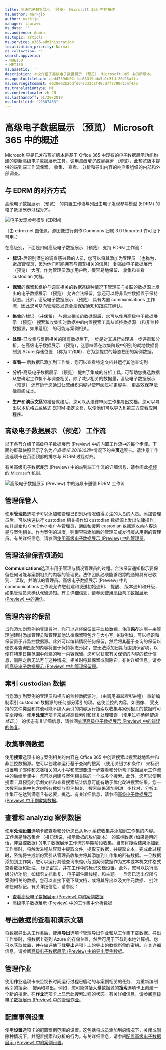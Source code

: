 ```yaml
---
title: 高级电子数据展示 （预览） Microsoft 365 中的概述
ms.author: markjjo
author: markjjo
manager: laurawi
ms.date: ''
ms.audience: Admin
ms.topic: article
ms.service: o365-administration
localization_priority: Normal
ms.collection: ''
search.appverid:
- MOE150
- MET150
ms.assetid: ''
description: 本文介绍了高级电子数据展示 （预览） Microsoft 365 中的新版本。
ms.openlocfilehash: aed4739db02ffda83319ada5b1c5fdf20426a1fa
ms.sourcegitcommit: ee28ee2b2bdfd049333c2f495d7f7780d13af4a6
ms.translationtype: MT
ms.contentlocale: zh-CN
ms.lasthandoff: 01/29/2019
ms.locfileid: "29607433"
---
```

# <a name="overview-of-advanced-ediscovery-preview-in-microsoft-365"></a>高级电子数据展示 （预览） Microsoft 365 中的概述

Microsoft 只是已发布预览版本是基于 Office 365 中现有的电子数据展示功能构建的更新高级电子数据展示工具。调用*高级电子数据展示 （预览）*，此预览版本提供的端到端工作流保留、 收集、 查看、 分析和导出内容的响应贵组织的内部和外部调查。 

## <a name="alignment-with-edrm"></a>与 EDRM 的对齐方式

高级电子数据展示 （预览） 的内置工作流与列出由电子发现参考模型 (EDRM) 的电子数据展示过程对齐。 

![电子发现参考模型 (EDRM)](../media/EDRMv1.png)

（由 edrm.net 图像源。源图像进行创作 Commons 归属 3.0 Unported 许可证下可用。）

在高级别，下面是如何高级电子数据展示 （预览） 支持 EDRM 工作流：

- **标识**-后识别潜在的调查感兴趣的人员，您可以将其添加为管理员 （也称为，*数据管理员*，因为他们可能拥有与调查相关的信息） 到高级电子数据展示 （预览） 大写。作为管理员添加用户后，很容易地保留、 收集和查看 custodian 文档。

- **保留**的保留和保护与调查相关的数据高级种情况下管理员与关联的数据源上发出的电子数据展示 （预览） 允许合法保留。您还可以将非监控数据置于保持状态。此外，高级电子数据展示 （预览） 具有内置 communications 工作流，因此您可以向管理员发送合法保留通知和跟踪其确认。

- **集合**的标识 （并保留） 与调查相关的数据源后，您可以使用高级电子数据展示 （预览） 搜索和收集实时数据中的内置搜索工具从监控数据源 （和非监控数据源，如果适用） 的可能与案例相关。

- **处理**-已收集与案例相关的所有数据后下, 一步是对其进行处理进一步评审和分析。在高级电子数据展示 （预览），这意味着在收集阶段中识别的就地数据复制到 Azure 存储位置 （称为*工作集*），它为您提供的静态视图的案例数据。 
 
- **查看**— 后数据已添加到工作集，您可以查看特定文档并运行其他查询到  
 
- **分析**-高级电子数据展示 （预览） 提供了集成的分析工具，可帮助您挑选数据从您确定工作集不与调查相关。除了减少相关的数据量，高级电子数据展示 （预览） 还有助于您通过让您组织内容以使审阅过程更容易、 更高效保存法律审阅成本。

- **生产**和**演示文稿**的准备就绪后，您可以从法律审阅工作集导出文档。您可以导出以本机格式或格式 EDRM 指定文档，以便他们可以导入到第三方查看应用程序。

## <a name="advanced-ediscovery-preview-workflow"></a>高级电子数据展示 （预览） 工作流

以下各节介绍了高级电子数据展示 (Preview) 中的内置工作流中的每个步骤。下面的屏幕快照显示了名为*产品责任 2019002*种情况下的**主页**选项卡。请注意工作流选项卡在页面顶部的排序与 EDRM 过程对齐。 

有关高级电子数据展示 (Preview) 中的端到端工作流的详细信息，请参阅此[视频的 Microsoft 机制](https://go.microsoft.com/fwlink/?linkid=2066133)。 

![高级电子数据展示 (Preview) 中的选项卡遵循 EDRM 工作流](../media/aedisco-homepage-1.png)

## <a name="managing-custodians"></a>管理保管人

使用**管理员**选项卡可以添加和管理已识别为情况值得关注的人员的人员。添加管理员后，可以快速执行 custodian 相关操作如 custodian 数据源上发出法律操作，如其邮箱和 OneDrive 帐户与管理员，通信和搜索 custodian 数据源收集内容这是与案例相关。作为案例的进度，则很容易添加新的管理员或发行版从用例的管理员。有关详细信息，请参阅[使用高级电子数据展示 (Preview) 中的管理员](managing-custodians.md)。

## <a name="managing-legal-hold-notifications"></a>管理法律保留项通知

**Communications**选项卡用于管理与情况管理员的过程。合法保留通知指示要保留任何可能与案例相关的内容的管理员。法律团队必须能够跟踪的通知具有已收到、 读取，并确认的管理员。高级电子数据展示 (Preview) 中的 communications 工作流允许您创建和发送初始通知、 提醒、 版本通知和升级，如果管理员未确认保留通知。有关详细信息，请参阅[使用高级电子数据展示 (Preview) 中的通信](managing-custodian-communications.md)。

## <a name="managing-content-preservation"></a>管理内容的保留

当您添加到案例的管理员时，您可以选择保留置于监控数据。使用**保存**选项卡来管理创建时添加管理员和管理其他法律保留项包含与大小写; 关联例如，可以标识和保留置于非监控数据源。此外可以编辑情况任何保留，然后将其基于查询的保留以便仅与查询匹配的内容将置于保持状态;例如，您无法添加日期范围到保留项，以便在特定日期范围中创建的唯一内容保留。您可以获取有关保留的内容的统计信息，删除之后无法再与这种情况，相关时将其保留或删除它。有关详细信息，请参阅[高级电子数据展示 (Preview) 中的管理保留项](managing-holds.md)。

## <a name="indexing-custodian-data"></a>索引 custodian 数据

当您添加到案例的管理员和相应的监控数据源时，（由调用*高级索引*进程） 重新编制索引 custodian 数据源的任何部分索引的项。这使监控的内容，如图像、 受支持的文件类型和其他可能不编入索引的内容运行搜索以收集与案例相关的数据时可完全搜索。使用**处理**选项卡来监视高级索引和修复处理错误 （使用过程杨柳*错误修正*。） 的状态有关详细信息，请参阅[处理高级电子数据展示 (Preview) 中的错误的修复](processing-data-for-case.md)。

## <a name="collecting-case-data"></a>收集事例数据

使用**搜索**选项卡的与案例相关的内容在 Office 365 中创建搜索以搜索就地监控和非监控数据源。您可以创建和运行基于查询的搜索 （使用关键字和条件） 来标识设置电子邮件和文档相关的大小写和您想要进一步查看和分析电子数据展示工作流中的后续步骤中。您可以创建与案例相关联的一个或多个搜索。此外，您可以使用搜索工具预览的示例文档和查看搜索统计信息可能有助于优化改进搜索结果。您一次搜索结果中包含的所有数据与案例相关、 搜索结果添加到进一步校对，分析工作集正在达到满意且有必要，挑选。有关详细信息，请参阅[高级电子数据展示 (Preview) 中用例收集数据](collecting-data-for-ediscovery.md)。

## <a name="reviewing-and-analyzig-case-data"></a>查看和 analyzig 案例数据

使用**处理设置**选项卡或查看和分析您已从 live 系统收集并添加到工作集的内容。*工作集*是静态集合 （换句话说，揭示数据的脱机副本） 的监控数据 (如果适用的话，非监控数据) 的电子数据展示工作流的早期阶段收集。当您将搜索结果添加到工作集时，将触发进程从容器中提取文件，提取元数据，并提取文本。完成此过程时，系统将生成新的索引从管理员收集并将其添加到工作集的所有数据。一旦数据添加到工作集，您可以运行其他查询来缩小范围案例数据作为文本或本机文件格式查看数据和批注、 标记密文，并在工作中的标记文档设置。此外，您可以执行高级分析功能，如标识文档重复、 电子邮件超线程，和主题。一旦您已选出仅所与案例相关的数据，您可以直接下载下载文档，或将其导出以及文件元数据、 批注和任何标记。有关详细信息，请参阅：

  - [查看高级电子数据展示 (Preview) 中的案例数据](reviewing-data-in-working-set.md)
  - [高级电子数据展示 (Preview) 中的工作集中分析数据](analyzing-data-in-working-set.md)

## <a name="exporting-data-for-review-and-presentation"></a>导出数据的查看和演示文稿

将数据导出从工作集后，使用**导出**选项卡管理导出作业和从工作集下载数据。导出工作集时，将数据上载到 Azure 的存储位置，然后可用于下载到本地计算机。您可以获取位置，并存储评估下载**导出**选项卡上的导出的数据所需的密钥。有关详细信息，请参阅[高级电子数据展示 (Preview) 中的导出案例数据](exporting-data-ediscover20.md)。

## <a name="managing-jobs"></a>管理作业

使用**作业**选项卡来监视长时间运行过程已启动的与案例相关的任务、 为重新编制索引的搜索、 搜索和导出。例如，您可能包括大量数据源的**搜索**选项卡上创建一个新的搜索。在**作业**选项卡上显示此搜索过程的状态。有关详细信息，请参阅[高级电子数据展示 (Preview) 中的管理作业](managing-jobs-ediscovery20.md)。

## <a name="configuring-case-settings"></a>配置事例设置

使用**设置**选项卡的配置案例范围的设置。这包括将成员添加到的情况下，关闭或删除种情况下，并配置搜索和分析的行为。有关详细信息，请参阅[配置高级电子数据展示 (Preview) 中的案例设置](configuring-case-settings-ediscovery20.md)。

